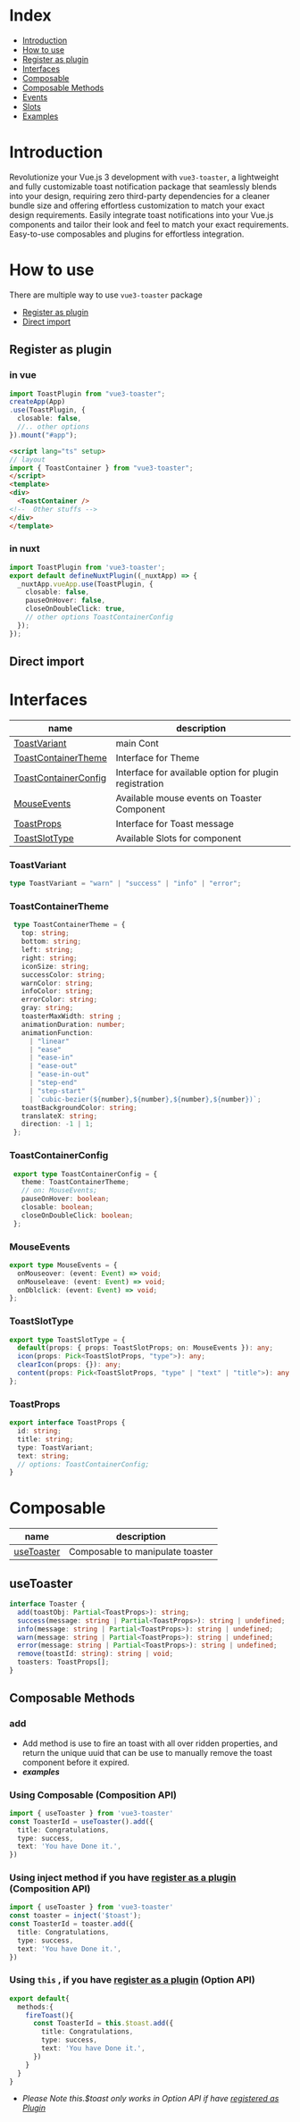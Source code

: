 # Index

 - [Introduction](#introduction)
 - [How to use](#how-to-use)
 - [Register as plugin](#register-as-plugin)
 - [Interfaces](#interfaces)
 - [Composable](#composable)
 - [Composable Methods](#composable-methods)
 - [Events](#events)
 - [Slots](#slots)
 - [Examples](#examples)

# Introduction
Revolutionize your Vue.js 3 development with `vue3-toaster`, a lightweight and fully customizable toast notification package that seamlessly blends into your design, requiring zero third-party dependencies for a cleaner bundle size and offering effortless customization to match your exact design requirements.
Easily integrate toast notifications into your Vue.js components and tailor their look and feel to match your exact requirements.
Easy-to-use composables and plugins for effortless integration.

# How to use
  There are multiple way to use `vue3-toaster` package
  - [Register as plugin](#Register-as-plugin)
  - [Direct import](#Direct-import)
## Register as plugin
### in vue
  ```ts
import ToastPlugin from "vue3-toaster";
createApp(App)
  .use(ToastPlugin, {
    closable: false,
    //.. other options
  }).mount("#app");
  ```
  ```html
  <script lang="ts" setup>
  // layout
  import { ToastContainer } from "vue3-toaster";
  </script>
<template>
  <div>
    <ToastContainer />
  <!--  Other stuffs -->
  </div>
</template>

  ```
### in nuxt 
```ts
import ToastPlugin from 'vue3-toaster';
export default defineNuxtPlugin((_nuxtApp) => {
  _nuxtApp.vueApp.use(ToastPlugin, {
    closable: false,
    pauseOnHover: false,
    closeOnDoubleClick: true,
    // other options ToastContainerConfig
  });
});

```

## Direct import
  
# Interfaces

|name|description|
|----|-----|
|[ToastVariant](#ToastVariant)| main Cont
|[ToastContainerTheme](#toastcontainertheme)| Interface for Theme
|[ToastContainerConfig](#ToastContainerConfig)| Interface for available option for plugin registration
|[MouseEvents](#MouseEvents)| Available mouse events on Toaster Component
|[ToastProps](#ToastProps)| Interface for Toast message
|[ToastSlotType](#ToastSlotType)| Available Slots for component 

### ToastVariant
```ts
type ToastVariant = "warn" | "success" | "info" | "error";
```
### ToastContainerTheme
```ts
 type ToastContainerTheme = {
   top: string;
   bottom: string;
   left: string;
   right: string;
   iconSize: string;
   successColor: string;
   warnColor: string;
   infoColor: string;
   errorColor: string;
   gray: string;
   toasterMaxWidth: string ;
   animationDuration: number;
   animationFunction:
     | "linear"
     | "ease"
     | "ease-in"
     | "ease-out"
     | "ease-in-out"
     | "step-end"
     | "step-start"
     | `cubic-bezier(${number},${number},${number},${number})`;
   toastBackgroundColor: string;
   translateX: string;
   direction: -1 | 1;
 };

```
### ToastContainerConfig
```ts
 export type ToastContainerConfig = {
   theme: ToastContainerTheme;
   // on: MouseEvents;
   pauseOnHover: boolean;
   closable: boolean;
   closeOnDoubleClick: boolean;
 };

```
### MouseEvents
```ts
export type MouseEvents = {
  onMouseover: (event: Event) => void;
  onMouseleave: (event: Event) => void;
  onDblclick: (event: Event) => void;
};

```
### ToastSlotType
```ts
export type ToastSlotType = {
  default(props: { props: ToastSlotProps; on: MouseEvents }): any;
  icon(props: Pick<ToastSlotProps, "type">): any;
  clearIcon(props: {}): any;
  content(props: Pick<ToastSlotProps, "type" | "text" | "title">): any;
};
```
### ToastProps
```ts
export interface ToastProps {
  id: string;
  title: string;
  type: ToastVariant;
  text: string;
  // options: ToastContainerConfig;
}

```

# Composable

|name|description|
|----|-----|
|[useToaster](toaster-type)| Composable to manipulate toaster

## useToaster
```ts
interface Toaster {
  add(toastObj: Partial<ToastProps>): string;
  success(message: string | Partial<ToastProps>): string | undefined;
  info(message: string | Partial<ToastProps>): string | undefined;
  warn(message: string | Partial<ToastProps>): string | undefined;
  error(message: string | Partial<ToastProps>): string | undefined;
  remove(toastId: string): string | void;
  toasters: ToastProps[];
}
```

## Composable Methods
### add
- Add method is use to fire an toast with all over ridden properties, and return the unique uuid that can be use to manually remove the toast component before it expired.
- ___examples___
### Using Composable (Composition API)
```ts
import { useToaster } from 'vue3-toaster'
const ToasterId = useToaster().add({
  title: Congratulations,
  type: success,
  text: 'You have Done it.',
})
```
### Using inject method if you have [register as a plugin](#register-as-plugin) (Composition API)
```ts
import { useToaster } from 'vue3-toaster'
const toaster = inject('$toast');
const ToasterId = toaster.add({
  title: Congratulations,
  type: success,
  text: 'You have Done it.',
})
```
### Using `this` , if you have [register as a plugin](#register-as-plugin) (Option API)
```ts
export default{
  methods:{
    fireToast(){
      const ToasterId = this.$toast.add({
        title: Congratulations,
        type: success,
        text: 'You have Done it.',
      })
    }
  }
}
```
- _Please Note this.$toast only works in Option API if have [registered as Plugin](#register-as-plugin)_